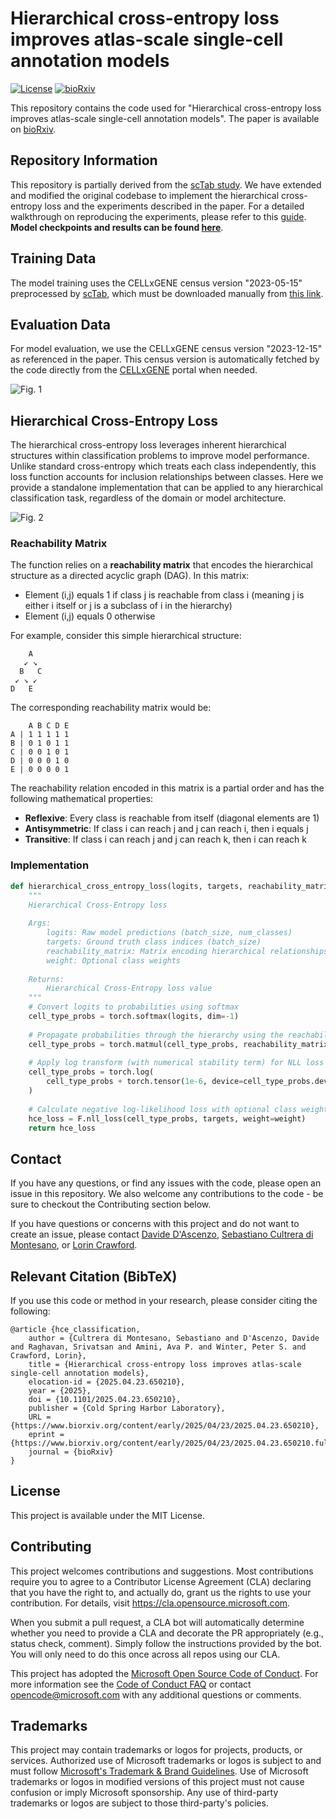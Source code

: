 # Hierarchical cross-entropy loss improves atlas-scale single-cell annotation models

[![License](https://img.shields.io/badge/license-MIT-blue.svg)](LICENSE)
[![bioRxiv](https://img.shields.io/badge/bioRxiv-Preprint-orange)](https://www.biorxiv.org/content/10.1101/2025.04.23.650210)

This repository contains the code used for "Hierarchical cross-entropy loss improves atlas-scale single-cell annotation models". The paper is available on [bioRxiv](https://doi.org/10.1101/2025.04.23.650210).

## Repository Information
This repository is partially derived from the [scTab study](https://github.com/theislab/scTab). We have extended and modified the original codebase to implement the hierarchical cross-entropy loss and the experiments described in the paper. For a detailed walkthrough on reproducing the experiments, please refer to this [guide](https://github.com/microsoft/hce-classification/blob/main/EXPERIMENTS_GUIDE.md). **Model checkpoints and results can be found [here](https://zenodo.org/records/XXXXXX)**.
## Training Data
The model training uses the CELLxGENE census version "2023-05-15" preprocessed by [scTab](https://github.com/theislab/scTab), which must be downloaded manually from [this link](https://pklab.med.harvard.edu/felix/data/merlin_cxg_2023_05_15_sf-log1p.tar.gz).

## Evaluation Data
For model evaluation, we use the CELLxGENE census version "2023-12-15" as referenced in the paper. This census version is automatically fetched by the code directly from the [CELLxGENE](https://cellxgene.cziscience.com/) portal when needed.

![Fig. 1](images/figure1.png)

## Hierarchical Cross-Entropy Loss

The hierarchical cross-entropy loss leverages inherent hierarchical structures within classification problems to improve model performance. Unlike standard cross-entropy which treats each class independently, this loss function accounts for inclusion relationships between classes. Here we provide a standalone implementation that can be applied to any hierarchical classification task, regardless of the domain or model architecture.

![Fig. 2](images/figure2.png)

### Reachability Matrix
The function relies on a **reachability matrix** that encodes the hierarchical structure as a directed acyclic graph (DAG). In this matrix:
- Element (i,j) equals 1 if class j is reachable from class i (meaning j is either i itself or j is a subclass of i in the hierarchy)
- Element (i,j) equals 0 otherwise

For example, consider this simple hierarchical structure:
```
    A
   ↙ ↘
  B   C
 ↙ ↘ ↙
D   E
```

The corresponding reachability matrix would be:
```
    A B C D E
A | 1 1 1 1 1
B | 0 1 0 1 1
C | 0 0 1 0 1
D | 0 0 0 1 0
E | 0 0 0 0 1
```

The reachability relation encoded in this matrix is a partial order and has the following mathematical properties:
- **Reflexive**: Every class is reachable from itself (diagonal elements are 1)
- **Antisymmetric**: If class i can reach j and j can reach i, then i equals j
- **Transitive**: If class i can reach j and j can reach k, then i can reach k

### Implementation
```python
def hierarchical_cross_entropy_loss(logits, targets, reachability_matrix, weight=None):
    """
    Hierarchical Cross-Entropy loss
    
    Args:
        logits: Raw model predictions (batch_size, num_classes)
        targets: Ground truth class indices (batch_size)
        reachability_matrix: Matrix encoding hierarchical relationships (num_classes, num_classes)
        weight: Optional class weights
    
    Returns:
        Hierarchical Cross-Entropy loss value
    """
    # Convert logits to probabilities using softmax
    cell_type_probs = torch.softmax(logits, dim=-1)
    
    # Propagate probabilities through the hierarchy using the reachability matrix
    cell_type_probs = torch.matmul(cell_type_probs, reachability_matrix.T)
    
    # Apply log transform (with numerical stability term) for NLL loss calculation
    cell_type_probs = torch.log(
        cell_type_probs + torch.tensor(1e-6, device=cell_type_probs.device)
    )
    
    # Calculate negative log-likelihood loss with optional class weights
    hce_loss = F.nll_loss(cell_type_probs, targets, weight=weight)
    return hce_loss
```

## Contact
If you have any questions, or find any issues with the code, please open an issue in this repository. We also welcome any contributions to the code - be sure to checkout the Contributing section below.

If you have questions or concerns with this project and do not want to create an issue, please contact [Davide D'Ascenzo](mailto:davide.dascenzo.work@gmail.com), [Sebastiano Cultrera di Montesano](mailto:scultrer@broadinstitute.org), or [Lorin Crawford](mailto:lcrawford@microsoft.com).

## Relevant Citation (BibTeX)
If you use this code or method in your research, please consider citing the following:

```
@article {hce_classification,
	author = {Cultrera di Montesano, Sebastiano and D'Ascenzo, Davide and Raghavan, Srivatsan and Amini, Ava P. and Winter, Peter S. and Crawford, Lorin},
	title = {Hierarchical cross-entropy loss improves atlas-scale single-cell annotation models},
	elocation-id = {2025.04.23.650210},
	year = {2025},
	doi = {10.1101/2025.04.23.650210},
	publisher = {Cold Spring Harbor Laboratory},
	URL = {https://www.biorxiv.org/content/early/2025/04/23/2025.04.23.650210},
	eprint = {https://www.biorxiv.org/content/early/2025/04/23/2025.04.23.650210.full.pdf},
	journal = {bioRxiv}
}
```
## License

This project is available under the MIT License.

## Contributing

This project welcomes contributions and suggestions.  Most contributions require you to agree to a
Contributor License Agreement (CLA) declaring that you have the right to, and actually do, grant us
the rights to use your contribution. For details, visit https://cla.opensource.microsoft.com.

When you submit a pull request, a CLA bot will automatically determine whether you need to provide
a CLA and decorate the PR appropriately (e.g., status check, comment). Simply follow the instructions
provided by the bot. You will only need to do this once across all repos using our CLA.

This project has adopted the [Microsoft Open Source Code of Conduct](https://opensource.microsoft.com/codeofconduct/).
For more information see the [Code of Conduct FAQ](https://opensource.microsoft.com/codeofconduct/faq/) or
contact [opencode@microsoft.com](mailto:opencode@microsoft.com) with any additional questions or comments.

## Trademarks

This project may contain trademarks or logos for projects, products, or services. Authorized use of Microsoft 
trademarks or logos is subject to and must follow 
[Microsoft's Trademark & Brand Guidelines](https://www.microsoft.com/en-us/legal/intellectualproperty/trademarks/usage/general).
Use of Microsoft trademarks or logos in modified versions of this project must not cause confusion or imply Microsoft sponsorship.
Any use of third-party trademarks or logos are subject to those third-party's policies.

